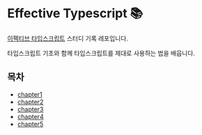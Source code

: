 # Effective Typescript 📚

[이펙티브 타입스크립트](http://www.kyobobook.co.kr/product/detailViewKor.laf?mallGb=KOR&ejkGb=KOR&barcode=9788966263134) 스터디 기록 레포입니다.

타입스크립트 기초와 함께 타입스크립트를 제대로 사용하는 법을 배웁니다.

## 목차

- [chapter1](pages/chapter1.md)
- [chapter2](pages/chapter2.md)
- [chapter3](pages/chapter3.md)
- [chapter4](pages/chapter4.md)
- [chapter5](pages/chapter5.md)
